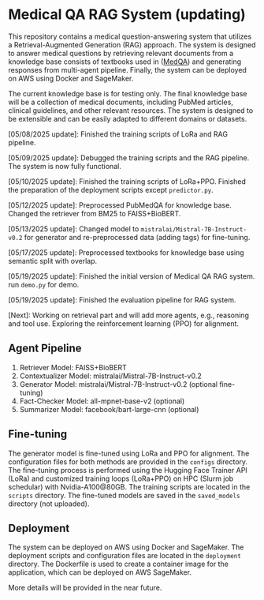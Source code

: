 # Medical QA RAG System (updating)
This repository contains a medical question-answering system that utilizes a Retrieval-Augmented Generation (RAG) approach. The system is designed to answer medical questions by retrieving relevant documents from a knowledge base consists of textbooks used in ([MedQA](https://github.com/jind11/MedQA)) and generating responses from multi-agent pipeline. Finally, the system can be deployed on AWS using Docker and SageMaker. 

The current knowledge base is for testing only. The final knowledge base will be a collection of medical documents, including PubMed articles, clinical guidelines, and other relevant resources. The system is designed to be extensible and can be easily adapted to different domains or datasets.

[05/08/2025 update]: Finished the training scripts of LoRa and RAG pipeline.

[05/09/2025 update]: Debugged the training scripts and the RAG pipeline. The system is now fully functional.

[05/10/2025 update]: Finished the training scripts of LoRa+PPO. Finished the preparation of the deployment scripts except `predictor.py`. 

[05/12/2025 update]: Preprocessed PubMedQA for knowledge base. Changed the retriever from BM25 to FAISS+BioBERT. 

[05/13/2025 update]: Changed model to `mistralai/Mistral-7B-Instruct-v0.2` for generator and re-preprocessed data (adding tags) for fine-tuning.

[05/17/2025 update]: Preprocessed textbooks for knowledge base using semantic split with overlap.

[05/19/2025 update]: Finished the initial version of Medical QA RAG system. run `demo.py` for demo.

[05/19/2025 update]: Finished the evaluation pipeline for RAG system.

[Next]: Working on retrieval part and will add more agents, e.g., reasoning and tool use. Exploring the reinforcement learning (PPO) for alignment.

## Agent Pipeline
1. Retriever Model: FAISS+BioBERT
2. Contextualizer Model: mistralai/Mistral-7B-Instruct-v0.2
3. Generator Model: mistralai/Mistral-7B-Instruct-v0.2 (optional fine-tuning)
4. Fact-Checker Model: all-mpnet-base-v2 (optional)
5. Summarizer Model: facebook/bart-large-cnn (optional)

## Fine-tuning
The generator model is fine-tuned using LoRa and PPO for alignment. The configuration files for both methods are provided in the `configs` directory. The fine-tuning process is performed using the Hugging Face Trainer API (LoRa) and customized training loops (LoRa+PPO) on HPC (Slurm job schedular) with Nvidia-A100@80GB. The training scripts are located in the `scripts` directory. The fine-tuned models are saved in the `saved_models` directory (not uploaded).

## Deployment
The system can be deployed on AWS using Docker and SageMaker. The deployment scripts and configuration files are located in the `deployment` directory. The Dockerfile is used to create a container image for the application, which can be deployed on AWS SageMaker. 

More details will be provided in the near future.



